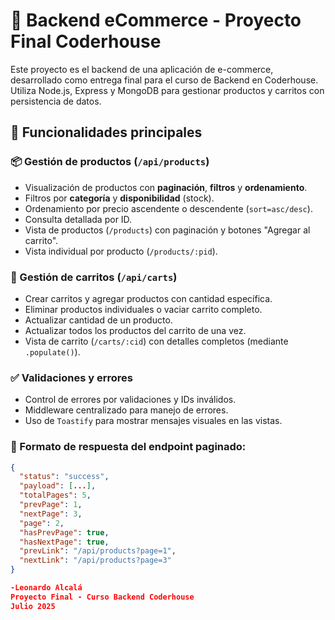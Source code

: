 # 🛒 Backend eCommerce - Proyecto Final Coderhouse

Este proyecto es el backend de una aplicación de e-commerce, desarrollado como entrega final para el curso de Backend en Coderhouse. Utiliza Node.js, Express y MongoDB para gestionar productos y carritos con persistencia de datos.

## 🚀 Funcionalidades principales

### 📦 Gestión de productos (`/api/products`)
- Visualización de productos con **paginación**, **filtros** y **ordenamiento**.
- Filtros por **categoría** y **disponibilidad** (stock).
- Ordenamiento por precio ascendente o descendente (`sort=asc/desc`).
- Consulta detallada por ID.
- Vista de productos (`/products`) con paginación y botones "Agregar al carrito".
- Vista individual por producto (`/products/:pid`).

### 🛒 Gestión de carritos (`/api/carts`)
- Crear carritos y agregar productos con cantidad específica.
- Eliminar productos individuales o vaciar carrito completo.
- Actualizar cantidad de un producto.
- Actualizar todos los productos del carrito de una vez.
- Vista de carrito (`/carts/:cid`) con detalles completos (mediante `.populate()`).

### ✅ Validaciones y errores
- Control de errores por validaciones y IDs inválidos.
- Middleware centralizado para manejo de errores.
- Uso de `Toastify` para mostrar mensajes visuales en las vistas.

### 🧾 Formato de respuesta del endpoint paginado:
```json
{
  "status": "success",
  "payload": [...],
  "totalPages": 5,
  "prevPage": 1,
  "nextPage": 3,
  "page": 2,
  "hasPrevPage": true,
  "hasNextPage": true,
  "prevLink": "/api/products?page=1",
  "nextLink": "/api/products?page=3"
}

-Leonardo Alcalá
Proyecto Final - Curso Backend Coderhouse
Julio 2025